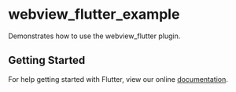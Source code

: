 # webview_flutter_example

Demonstrates how to use the webview_flutter plugin.

## Getting Started

For help getting started with Flutter, view our online
[documentation](https://flutter.io/).
